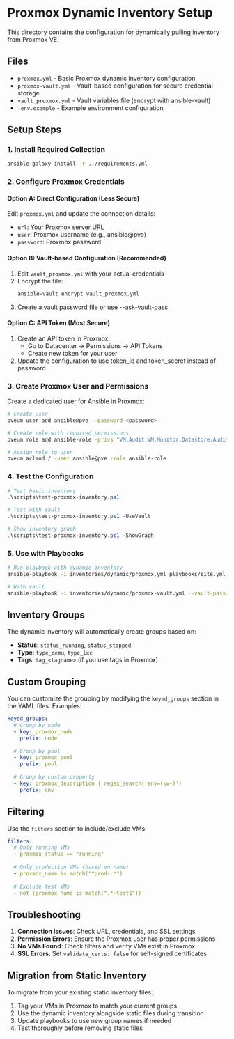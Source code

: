 # Proxmox Dynamic Inventory Setup

This directory contains the configuration for dynamically pulling inventory from Proxmox VE.

## Files

- `proxmox.yml` - Basic Proxmox dynamic inventory configuration
- `proxmox-vault.yml` - Vault-based configuration for secure credential storage
- `vault_proxmox.yml` - Vault variables file (encrypt with ansible-vault)
- `.env.example` - Example environment configuration

## Setup Steps

### 1. Install Required Collection

```bash
ansible-galaxy install -r ../requirements.yml
```

### 2. Configure Proxmox Credentials

#### Option A: Direct Configuration (Less Secure)
Edit `proxmox.yml` and update the connection details:
- `url`: Your Proxmox server URL
- `user`: Proxmox username (e.g., ansible@pve)
- `password`: Proxmox password

#### Option B: Vault-based Configuration (Recommended)
1. Edit `vault_proxmox.yml` with your actual credentials
2. Encrypt the file:
   ```bash
   ansible-vault encrypt vault_proxmox.yml
   ```
3. Create a vault password file or use --ask-vault-pass

#### Option C: API Token (Most Secure)
1. Create an API token in Proxmox:
   - Go to Datacenter → Permissions → API Tokens
   - Create new token for your user
2. Update the configuration to use token_id and token_secret instead of password

### 3. Create Proxmox User and Permissions

Create a dedicated user for Ansible in Proxmox:

```bash
# Create user
pveum user add ansible@pve --password <password>

# Create role with required permissions
pveum role add ansible-role -privs "VM.Audit,VM.Monitor,Datastore.Audit"

# Assign role to user
pveum aclmod / -user ansible@pve -role ansible-role
```

### 4. Test the Configuration

```powershell
# Test basic inventory
.\scripts\test-proxmox-inventory.ps1

# Test with vault
.\scripts\test-proxmox-inventory.ps1 -UseVault

# Show inventory graph
.\scripts\test-proxmox-inventory.ps1 -ShowGraph
```

### 5. Use with Playbooks

```bash
# Run playbook with dynamic inventory
ansible-playbook -i inventories/dynamic/proxmox.yml playbooks/site.yml

# With vault
ansible-playbook -i inventories/dynamic/proxmox-vault.yml --vault-password-file vault_pass.txt playbooks/site.yml
```

## Inventory Groups

The dynamic inventory will automatically create groups based on:

- **Status**: `status_running`, `status_stopped`
- **Type**: `type_qemu`, `type_lxc`
- **Tags**: `tag_<tagname>` (if you use tags in Proxmox)

## Custom Grouping

You can customize the grouping by modifying the `keyed_groups` section in the YAML files. Examples:

```yaml
keyed_groups:
  # Group by node
  - key: proxmox_node
    prefix: node
  
  # Group by pool
  - key: proxmox_pool
    prefix: pool
  
  # Group by custom property
  - key: proxmox_description | regex_search('env=(\w+)') 
    prefix: env
```

## Filtering

Use the `filters` section to include/exclude VMs:

```yaml
filters:
  # Only running VMs
  - proxmox_status == "running"
  
  # Only production VMs (based on name)
  - proxmox_name is match("^prod-.*")
  
  # Exclude test VMs
  - not (proxmox_name is match(".*-test$"))
```

## Troubleshooting

1. **Connection Issues**: Check URL, credentials, and SSL settings
2. **Permission Errors**: Ensure the Proxmox user has proper permissions
3. **No VMs Found**: Check filters and verify VMs exist in Proxmox
4. **SSL Errors**: Set `validate_certs: false` for self-signed certificates

## Migration from Static Inventory

To migrate from your existing static inventory files:

1. Tag your VMs in Proxmox to match your current groups
2. Use the dynamic inventory alongside static files during transition
3. Update playbooks to use new group names if needed
4. Test thoroughly before removing static files
